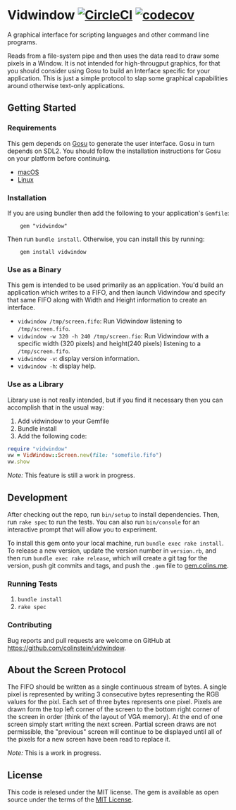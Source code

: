 # Vidwindow [![CircleCI](https://circleci.com/gh/colinstein/vidwindow.svg?style=shield)](https://circleci.com/gh/colinstein/vidwindow) [![codecov](https://codecov.io/gh/colinstein/vidwindow/branch/master/graph/badge.svg)](https://codecov.io/gh/colinstein/vidwindow)
A graphical interface for scripting languages and other command line programs.

Reads from a file-system pipe and then uses the data read to draw some pixels in
a Window. It is not intended for high-througput graphics, for that you should
consider using Gosu to build an Interface specific for your application. This is
just a simple protocol to slap some graphical capabilities around otherwise
text-only applications.

## Getting Started
### Requirements
This gem depends on [Gosu](https://www.libgosu.org) to generate the user
interface. Gosu in turn depends on SDL2. You should follow the installation
instructions for Gosu on your platform before continuing.
  * [macOS](https://github.com/gosu/gosu/wiki/Getting-Started-on-OS-X)
  * [Linux](https://github.com/gosu/gosu/wiki/Getting-Started-on-Linux)

### Installation
If you are using bundler then add the following to your application's `Gemfile`:

        gem "vidwindow"

Then run `bundle install`. Otherwise, you can install this by running:

        gem install vidwindow

### Use as a Binary
This gem is intended to be used primarily as an application. You'd build an
application which writes to a FIFO, and then launch Vidwindow and specify that
same FIFO along with Width and Height information to create an interface.

  * `vidwindow /tmp/screen.fifo`: Run Vidwindow listening to `/tmp/screen.fifo`.
  * `vidwindow -w 320 -h 240 /tmp/screen.fio`: Run Vidwindow with a specific
  width (320 pixels) and height(240 pixels) listening to a `/tmp/screen.fifo`.
  * `vidwindow -v`: display version information.
  * `vidwindow -h`: display help.

### Use as a Library
Library use is not really intended, but if you find it necessary then you can
accomplish that in the usual way:

  1. Add vidwindow to your Gemfile
  2. Bundle install
  3. Add the following code:
  ```ruby
  require "vidwindow"
  vw = VidWindow::Screen.new(file: "somefile.fifo")
  vw.show
  ```

*Note:* This feature is still a work in progress.

## Development
After checking out the repo, run `bin/setup` to install dependencies. Then, run
`rake spec` to run the tests. You can also run `bin/console` for an interactive
prompt that will allow you to experiment.

To install this gem onto your local machine, run `bundle exec rake install`. To
release a new version, update the version number in `version.rb`, and then run
`bundle exec rake release`, which will create a git tag for the version, push
git commits and tags, and push the `.gem` file to
[gem.colins.me](https://gem.colins.me).

### Running Tests
  1. `bundle install`
  2. `rake spec`

### Contributing
Bug reports and pull requests are welcome on GitHub at
https://github.com/colinstein/vidwindow.

## About the Screen Protocol
The FIFO should be written as a single continuous stream of bytes. A single
pixel is represented by writing 3 consecutive bytes representing the RGB values
for the pixl. Each set of three bytes represents one pixel. Pixels are drawn
form the top left corner of the screen to the bottom right corner of the screen
in order (think of the layout of VGA memory). At the end of one screen simply
start writing the next screen. Partial screen draws are not permissible, the
"previous" screen will continue to be displayed until all of the pixels for a
new screen have been read to replace it.

*Note:* This is a work in progress.

## License
This code is relesed under the MIT license.
The gem is available as open source under the terms of the
[MIT License](http://opensource.org/licenses/MIT).
